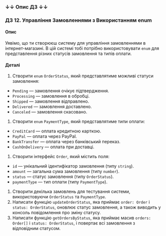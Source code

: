 ### ↓↓ Опис ДЗ ↓↓ 
### ДЗ 12. Управління Замовленнями з Використанням enum
<div class="ql-editor"><h4>Опис</h4><p>Уявімо, що ти створюєш систему для управління замовленнями в інтернет-магазині. В цій системі тобі потрібно використовувати <code>enum</code> для представлення різних статусів замовлення та типів оплати.</p><h4>Деталі</h4><ol><li>Створити <code>enum</code> <code>OrderStatus</code>, який представлятиме можливі статуси замовлення:</li></ol><ul><li class="ql-indent-1"><code>Pending</code> — замовлення очікує підтвердження.</li><li class="ql-indent-1"><code>Processing</code> — замовлення в обробці.</li><li class="ql-indent-1"><code>Shipped</code> — замовлення відправлено.</li><li class="ql-indent-1"><code>Delivered</code> — замовлення доставлено.</li><li class="ql-indent-1"><code>Canceled</code> — замовлення скасовано.</li></ul><ol><li>Створити <code>enum</code> <code>PaymentType</code>, який представлятиме типи оплати:</li></ol><ul><li class="ql-indent-1"><code>CreditCard</code> — оплата кредитною карткою.</li><li class="ql-indent-1"><code>PayPal</code> — оплата через PayPal.</li><li class="ql-indent-1"><code>BankTransfer</code> — оплата через банківський переказ.</li><li class="ql-indent-1"><code>CashOnDelivery</code> — оплата при доставці.</li></ul><ol><li>Створити інтерфейс <code>Order</code>, який містить поля:</li></ol><ul><li class="ql-indent-1"><code>id</code> — унікальний ідентифікатор замовлення (типу <code>string</code>).</li><li class="ql-indent-1"><code>amount</code> — загальна сума замовлення (типу <code>number</code>).</li><li class="ql-indent-1"><code>status</code> — статус замовлення (типу <code>OrderStatus</code>).</li><li class="ql-indent-1"><code>paymentType</code> — тип оплати (типу <code>PaymentType</code>).</li></ul><ol><li>Створити декілька замовлень для тестування системи, використовуючи <code>OrderStatus</code> та <code>PaymentType</code>.</li><li>Написати функцію <code>updateOrderStatus</code>, яка приймає <code>order: Order</code> і <code>status: OrderStatus</code>, оновлює статус замовлення, а також виводить у консоль повідомлення про зміну статусу.</li><li>Написати функцію <code>getOrdersByStatus</code>, яка приймає масив <code>orders: Order[]</code> і <code>status: OrderStatus</code>, і повертає всі замовлення з відповідним статусом.</li></ol></div>